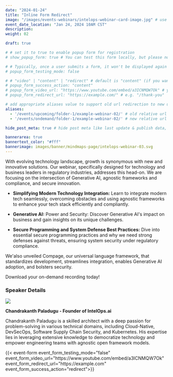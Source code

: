 ```yaml
---
date: "2024-01-24"
title: "Inline Form Redirect"
image: "/images/events-webinars/intelops-webinar-card-image.jpg" # use 800x550 or 16:11 ratio image
event_date_location: "Jan 24, 2024 10AM CST"
description: 
weight: 02

draft: true

# # set it to true to enable popup form for registration
# show_popup_form: true # You can test this form locally, but please note that submissions will not be sent to Netlify.

# # Typically, once a user submits a form, it won't be displayed again when they revisit the page, unless they open it in a new tab or window. If you need to show the form again for testing purposes, you can set this option to true. This is particularly useful during local testing when you need to submit the form multiple times for testing purposes.
# popup_form_testing_mode: false

# # "video" | "content" | "redirect" # default is "content" (if you want to show a video after the form is submitted, set this to "video" and provide video url in the popup_form_video_url field. If you want to redirect to a different url, set this to "redirect" and provide a redirect url in the popup_form_redirect_url field)
# popup_form_success_action: "content" 
# popup_form_video_url: "https://www.youtube.com/embed/a3ICNMQW7Ok" # you can use youtube's embed url
# popup_form_redirect_url: "https://example.com/" # e.g. "/thank-you"

# add appropriate aliases value to support old url redirection to new url
aliases:  
  - '/events/upcoming/folder-1/example-webinar-02/' # old relative url
  - '/events/ondemand/folder-1/example-webinar-02/' # new relative url

hide_post_meta: true # hide post meta like last update & publish data, estimated reading time etc.

bannerarea: true
bannertext_color: "#fff"
bannerimage: images/banner/mindmaps-page/intelops-webinar-03.svg
---
```


<div class="row gx-lg-5">
    <div class="col-lg-7">
With evolving technology landscape, growth is synonymous with new and innovative solutions. Our webinar, specifically designed for technology and business leaders in regulatory industries, addresses this head-on. We are focusing on the intersection of Generative AI, agnostic frameworks and compliance, and secure innovation.

- **Simplifying Modern Technology Integration:** Learn to integrate modern tech seamlessly, overcoming obstacles and using agnostic frameworks to enhance your tech stack efficiently and compliantly.

- **Generative AI:** Power and Security: Discover Generative AI's impact on business and gain insights on its unique challenges.

- **Secure Programming and System Defense Best Practices:** Dive into essential secure programming practices and why we need strong defenses against threats, ensuring system security under regulatory compliance.

We'also unveiled Compage, our universal language framework, that standardizes development, streamlines integration, enables Generative AI adoption, and bolsters security.  

Download your on-demand recording today!

### Speaker Details

<image src="/images/avatar/chandrakanth-paladugu.jpg">

**Chandrakanth Paladugu - Founder of IntelOps.ai**

Chandrakanth Paladugu is a skilled architect with a deep passion for problem-solving in various technical domains, including Cloud-Native, DevSecOps, Software Supply Chain Security, and Kubernetes. His expertise lies in leveraging extensive knowledge to democratize technology and empower engineering teams with agnostic open framework models.
</div>

<div class="col-lg-5">
{{< event-form event_form_testing_mode="false" event_form_video_url="https://www.youtube.com/embed/a3ICNMQW7Ok" event_form_redirect_url="https://example.com" event_form_success_action="redirect">}}
</div>
</div>
